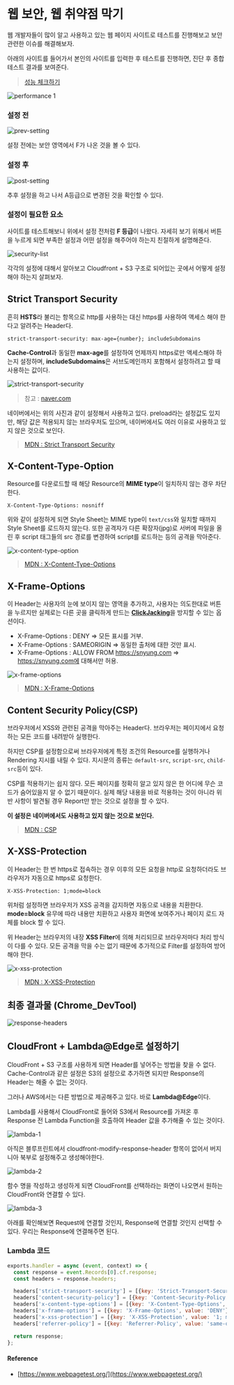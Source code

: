 # 웹 보안, 웹 취약점 막기

웹 개발자들이 많이 알고 사용하고 있는 웹 페이지 사이트로 테스트를 진행해보고 보안 관련한 이슈를 해결해보자.

아래의 사이트를 들어가서 본인의 사이트를 입력한 후 테스트를 진행하면, 진단 후 종합테스트 결과를 보여준다.

> [성능 체크하기](https://www.webpagetest.org/)

![performance 1](https://user-images.githubusercontent.com/24274424/112757684-cf3cf380-9025-11eb-91f6-8450c4c4e29c.png)

### 설정 전

![prev-setting](https://user-images.githubusercontent.com/24274424/112757694-d7952e80-9025-11eb-9d68-402b483fbe26.png)

설정 전에는 보안 영역에서 F가 나온 것을 볼 수 있다.

### 설정 후

![post-setting](https://user-images.githubusercontent.com/24274424/112757704-debc3c80-9025-11eb-9387-2db68f9601fa.png)

추후 설정을 하고 나서 A등급으로 변경된 것을 확인할 수 있다.

### 설정이 필요한 요소

사이트를 테스트해보니 위에서 설정 전처럼 **F 등급**이 나왔다. 자세히 보기 위해서 버튼을 누르게 되면 부족한 설정과 어떤 설정을 해주어야 하는지 친절하게 설명해준다.

![security-list](https://user-images.githubusercontent.com/24274424/112757711-eaa7fe80-9025-11eb-9c39-d7a52eee4f21.png)

각각의 설정에 대해서 알아보고 Cloudfront + S3 구조로 되어있는 곳에서 어떻게 설정해야 하는지 살펴보자.

## Strict Transport Security

흔히 **HSTS**라 불리는 항목으로 http를 사용하는 대신 https를 사용하여 액세스 해야 한다고 알려주는 Header다. 

```text
strict-transport-security: max-age={number}; includeSubdomains
```

**Cache-Control**과 동일한 **max-age**를 설정하여 언제까지 https로만 액세스해야 하는지 설정하며, **includeSubdomains**은 서브도메인까지 포함해서 설정하려고 할 때 사용하는 값이다.

![strict-transport-security](https://user-images.githubusercontent.com/24274424/112757716-eda2ef00-9025-11eb-892a-34a606fe174a.png)

> 참고 : [naver.com](https://naver.com)

네이버에서는 위의 사진과 같이 설정해서 사용하고 있다. preload라는 설정값도 있지만, 해당 값은 적용되지 않는 브라우저도 있으며, 네이버에서도 여러 이유로 사용하고 있지 않은 것으로 보인다.

> [MDN : Strict Transport Security](https://developer.mozilla.org/en-US/docs/Web/HTTP/Headers/Strict-Transport-Security)

## X-Content-Type-Option

Resource를 다운로드할 때 해당 Resource의 **MIME type**이 일치하지 않는 경우 차단한다.

```text
X-Content-Type-Options: nosniff
```

위와 같이 설정하게 되면 Style Sheet는 MIME type이 `text/css`와 일치할 때까지 Style Sheet를 로드하지 않는다. 또한 공격자가 다른 확장자(jpg)로 서버에 파일을 올린 후 script 태그들의 src 경로를 변경하여 script를 로드하는 등의 공격을 막아준다.

![x-content-type-option](https://user-images.githubusercontent.com/24274424/112757737-03181900-9026-11eb-8c86-e5eafba72b95.png)

> [MDN : X-Content-Type-Options](https://developer.mozilla.org/en-US/docs/Web/HTTP/Headers/X-Content-Type-Options)

## X-Frame-Options

이 Header는 사용자의 눈에 보이지 않는 영역을 추가하고, 사용자는 의도한대로 버튼을 누르지만 실제로는 다른 곳을 클릭하게 만드는 [**ClickJacking**](https://en.wikipedia.org/wiki/Clickjacking)을 방지할 수 있는 옵션이다.

- X-Frame-Options : DENY => 모든 표시를 거부.
- X-Frame-Options : SAMEORIGIN => 동일한 출처에 대한 것만 표시.
- X-Frame-Options : ALLOW FROM https://snyung.com => https://snyung.com에 대해서만 허용.

![x-frame-options](https://user-images.githubusercontent.com/24274424/112757740-057a7300-9026-11eb-8033-d54fec75205c.png)

> [MDN : X-Frame-Options](https://developer.mozilla.org/en-US/docs/Web/HTTP/Headers/X-Frame-Options)

## Content Security Policy(CSP)

브라우저에서 XSS와 관련된 공격을 막아주는 Header다. 브라우저는 페이지에서 요청하는 모든 코드를 내려받아 실행한다. 

하지만 CSP를 설정함으로써 브라우저에게 특정 조건의 Resource를 실행하거나 Rendering 지시를 내릴 수 있다. 지시문의 종류는 `default-src`, `script-src`, `child-src`등이 있다.

CSP를 적용하기는 쉽지 않다. 모든 페이지를 정확히 알고 있지 않은 한 어디에 무슨 코드가 숨어있을지 알 수 없기 때문이다. 실제 해당 내용을 바로 적용하는 것이 아니라 위반 사항이 발견될 경우 Report만 받는 것으로 설정을 할 수 있다.

**이 설정은 네이버에서도 사용하고 있지 않는 것으로 보인다.**

> [MDN : CSP](https://developer.mozilla.org/en-US/docs/Web/HTTP/CSP)

## X-XSS-Protection

이 Header는 한 번 https로 접속하는 경우 이후의 모든 요청을 http로 요청하더라도 브라우저가 자동으로 https로 요청한다.

```text
X-XSS-Protection: 1;mode=block
```

위처럼 설정하면 브라우저가 XSS 공격을 감지하면 자동으로 내용을 치환한다. **mode=block** 유무에 따라 내용만 치환하고 사용자 화면에 보여주거나 페이지 로드 자체를 block 할 수 있다.

위 Header는 브라우저의 내장 **XSS Filter**에 의해 처리되므로 브라우저마다 처리 방식이 다를 수 있다. 모든 공격을 막을 수는 없기 때문에 추가적으로 Filter를 설정하여 방어해야 한다.

![x-xss-protection](https://user-images.githubusercontent.com/24274424/112757744-09a69080-9026-11eb-8b57-b780a60ec124.png)

> [MDN : X-XSS-Protection](https://developer.mozilla.org/en-US/docs/Web/HTTP/Headers/X-XSS-Protection)

## 최종 결과물 (Chrome_DevTool)

![response-headers](https://user-images.githubusercontent.com/24274424/112757781-2ba01300-9026-11eb-8325-d343db05ae3d.png)

## CloudFront + Lambda@Edge로 설정하기

CloudFront + S3 구조를 사용하게 되면 Header를 넣어주는 방법을 찾을 수 없다. Cache-Control과 같은 설정은 S3의 설정으로 추가하면 되지만 Response의 Header는 해줄 수 없는 것이다.

그러나 AWS에서는 다른 방법으로 제공해주고 있다. 바로 **Lambda@Edge**이다.

Lambda를 사용해서 CloudFront로 들어와 S3에서 Resource를 가져온 후 Response 전 Lambda Function을 호출하여 Header 값을 추가해줄 수 있는 것이다.

![lambda-1](https://user-images.githubusercontent.com/24274424/112757782-2e026d00-9026-11eb-9620-623044a3949b.png)

아직은 블루프린트에서 cloudfront-modify-response-header 항목이 없어서 버지니아 북부로 설정해주고 생성해야한다.

![lambda-2](https://user-images.githubusercontent.com/24274424/112757785-3064c700-9026-11eb-9276-e77c86968f4a.png)

함수 명을 작성하고 생성하게 되면 CloudFront를 선택하라는 화면이 나오면서 원하는 CloudFront와 연결할 수 있다.

![lambda-3](https://user-images.githubusercontent.com/24274424/112757790-32c72100-9026-11eb-93d3-7d40c7b3b518.png)


아래를 확인해보면 Request에 연결할 것인지, Response에 연결할 것인지 선택할 수 있다. 우리는 Response에 연결해주면 된다.

### Lambda 코드

```js
exports.handler = async (event, context) => {
  const response = event.Records[0].cf.response;
  const headers = response.headers;

  headers['strict-transport-security'] = [{key: 'Strict-Transport-Security', value: 'max-age=63072000; includeSubdomains;'}]; 
  headers['content-security-policy'] = [{key: 'Content-Security-Policy', value: default-src 'none'; img-src 'self'; script-src 'self'; style-src 'self'; object-src 'none'}]; 
  headers['x-content-type-options'] = [{key: 'X-Content-Type-Options', value: 'nosniff'}]; 
  headers['x-frame-options'] = [{key: 'X-Frame-Options', value: 'DENY'}]; 
  headers['x-xss-protection'] = [{key: 'X-XSS-Protection', value: '1; mode=block'}]; 
  headers['referrer-policy'] = [{key: 'Referrer-Policy', value: 'same-origin'}]; 

  return response;
};
```

#### Reference

- [https://www.webpagetest.org/](https://www.webpagetest.org/)

